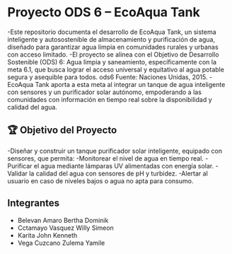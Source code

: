 # Proyecto ODS 6 – EcoAqua Tank
-Este repositorio documenta el desarrollo de EcoAqua Tank, un sistema inteligente y autosostenible de almacenamiento y purificación de agua, diseñado para garantizar agua limpia en comunidades rurales y urbanas con acceso limitado.
-El proyecto se alinea con el Objetivo de Desarrollo Sostenible (ODS) 6: Agua limpia y saneamiento, específicamente con la meta 6.1, que busca lograr el acceso universal y equitativo al agua potable segura y asequible para todos.
ods6 Fuente: Naciones Unidas, 2015.
-EcoAqua Tank aporta a esta meta al integrar un tanque de agua inteligente con sensores y un purificador solar autónomo, empoderando a las comunidades con información en tiempo real sobre la disponibilidad y calidad del agua.

## 🏆 Objetivo del Proyecto
-Diseñar y construir un tanque purificador solar inteligente, equipado con sensores, que permita:
-Monitorear el nivel de agua en tiempo real.
-Purificar el agua mediante lámparas UV alimentadas con energía solar.
-Validar la calidad del agua con sensores de pH y turbidez.
-Alertar al usuario en caso de niveles bajos o agua no apta para consumo.

## Integrantes
- Belevan Amaro     Bertha Dominik
- Cctamayo Vasquez  Willy Simeon
- Karita            John Kenneth
- Vega Cuzcano      Zulema Yamile

